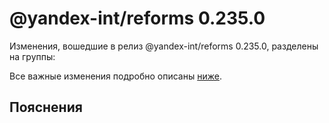# @yandex-int/reforms 0.235.0

<!-- ЧЕЛОВЕЧЕСКОЕ ВСТУПЛЕНИЕ -->

Изменения, вошедшие в релиз @yandex-int/reforms 0.235.0, разделены на группы:

Все важные изменения подробно описаны [ниже](#Пояснения).

## Пояснения

